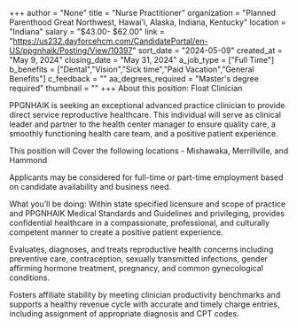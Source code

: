 +++
author = "None"
title = "Nurse Practitioner"
organization = "Planned Parenthood Great Northwest, Hawai'i, Alaska, Indiana, Kentucky"
location = "Indiana"
salary = "$43.00- $62.00"
link = "https://us232.dayforcehcm.com/CandidatePortal/en-US/ppgnhaik/Posting/View/10397"
sort_date = "2024-05-09"
created_at = "May 9, 2024"
closing_date = "May 31, 2024"
a_job_type = ["Full Time"]
b_benefits = ["Dental","Vision","Sick time","Paid Vacation","General Benefits"]
c_feedback = ""
aa_degrees_required = "Master's degree required"
thumbnail = ""
+++
About this position: Float Clinician

PPGNHAIK is seeking an exceptional advanced practice clinician to provide direct service reproductive healthcare. This individual will serve as clinical leader and partner to the health center manager to ensure quality care, a smoothly functioning health care team, and a positive patient experience. 

This position will Cover the following locations - Mishawaka, Merrillville, and Hammond

Applicants may be considered for full-time or part-time employment based on candidate availability and business need.

What you’ll be doing:
 Within state specified licensure and scope of practice and PPGNHAIK Medical Standards and Guidelines and privileging, provides confidential healthcare in a compassionate, professional, and culturally competent manner to create a positive patient experience.

Evaluates, diagnoses, and treats reproductive health concerns including preventive care, contraception, sexually transmitted infections, gender affirming hormone treatment, pregnancy, and common gynecological conditions.

Fosters affiliate stability by meeting clinician productivity benchmarks and supports a healthy revenue cycle with accurate and timely charge entries, including assignment of appropriate diagnosis and CPT codes.  